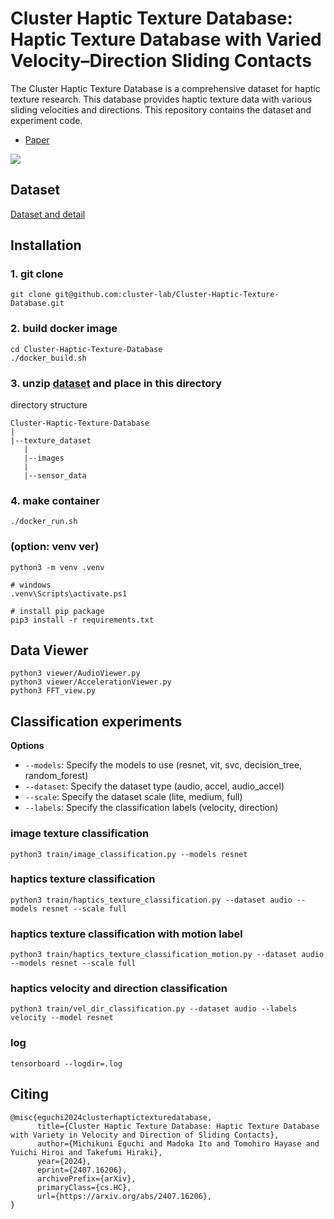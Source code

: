 # Cluster Haptic Texture Database: Haptic Texture Database with Varied Velocity–Direction Sliding Contacts

The Cluster Haptic Texture Database is a comprehensive dataset for haptic texture research. This database provides haptic texture data with various sliding velocities and directions.
This repository contains the dataset and experiment code.

- [Paper](https://arxiv.org/abs/2407.16206)

![](documents/reprensentative.jpg)


## Dataset

[Dataset and detail](documents/dataset_details.md)

## Installation
### 1. git clone
```
git clone git@github.com:cluster-lab/Cluster-Haptic-Texture-Database.git
```
### 2. build docker image
```
cd Cluster-Haptic-Texture-Database
./docker_build.sh
```
### 3. unzip [dataset](https://doi.org/10.6084/m9.figshare.29438288) and place in this directory
directory structure
```
Cluster-Haptic-Texture-Database
|
|--texture_dataset
   |
   |--images
   |
   |--sensor_data
```

### 4. make container
```
./docker_run.sh
```
### (option: venv ver)
```
python3 -m venv .venv

# windows
.venv\Scripts\activate.ps1

# install pip package
pip3 install -r requirements.txt
```

## Data Viewer
```
python3 viewer/AudioViewer.py
python3 viewer/AccelerationViewer.py
python3 FFT_view.py
```

## Classification experiments
**Options**
- `--models`: Specify the models to use (resnet, vit, svc, decision_tree, random_forest)
- `--dataset`: Specify the dataset type (audio, accel, audio_accel)
- `--scale`: Specify the dataset scale (lite, medium, full)
- `--labels`: Specify the classification labels (velocity, direction)
### image texture classification
```
python3 train/image_classification.py --models resnet
```
### haptics texture classification
```
python3 train/haptics_texture_classification.py --dataset audio --models resnet --scale full
```
### haptics texture classification with motion label
```
python3 train/haptics_texture_classification_motion.py --dataset audio --models resnet --scale full
```
### haptics velocity and direction classification
```
python3 train/vel_dir_classification.py --dataset audio --labels velocity --model resnet
```

### log
```
tensorboard --logdir=.log
```

## Citing
```
@misc{eguchi2024clusterhaptictexturedatabase,
      title={Cluster Haptic Texture Database: Haptic Texture Database with Variety in Velocity and Direction of Sliding Contacts}, 
      author={Michikuni Eguchi and Madoka Ito and Tomohiro Hayase and Yuichi Hiroi and Takefumi Hiraki},
      year={2024},
      eprint={2407.16206},
      archivePrefix={arXiv},
      primaryClass={cs.HC},
      url={https://arxiv.org/abs/2407.16206}, 
}
```